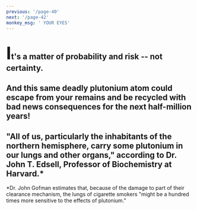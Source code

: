 ```yaml
---
previous: '/page-40'
next: '/page-42'
monkey_msg: ' YOUR EYES'
---
```


## <span style="font-size:47px;">I</span>t's a matter of probability and risk -- not certainty.

## And this same deadly plutonium atom could escape from your remains and be recycled with bad news consequences for the next half-million years!

## "All of us, particularly the inhabitants of the northern hemisphere, carry some plutonium in our lungs and other organs," according to Dr. John T. Edsell, Professor of Biochemistry at Harvard.*

*Dr. John Gofman estimates that, because of the damage to part of their clearance mechanism, the lungs of cigarette smokers "might be a hundred times more sensitive to the effects of plutonium."
